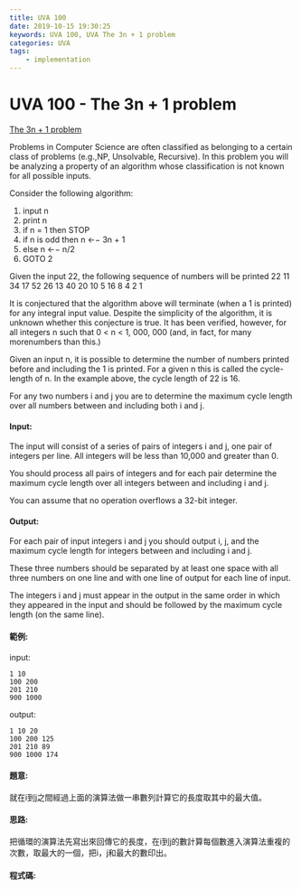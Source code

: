 ```yaml
---
title: UVA 100
date: 2019-10-15 19:30:25
keywords: UVA 100, UVA The 3n + 1 problem
categories: UVA
tags:
    - implementation
---
```

# UVA 100 - The 3n + 1 problem
[The 3n + 1 problem](https://onlinejudge.org/external/1/100.pdf)

Problems in Computer Science are often classified as belonging to a certain class of problems (e.g.,NP, Unsolvable, Recursive). In this problem you will be analyzing a property of an algorithm whose classification is not known for all possible inputs.
<!-- more -->
Consider the following algorithm:
1. input n
2. print n
3. if n = 1 then STOP
4. if n is odd then n ←− 3n + 1
5. else n ←− n/2
6. GOTO 2

Given the input 22, the following sequence of numbers will be printed
22 11 34 17 52 26 13 40 20 10 5 16 8 4 2 1

It is conjectured that the algorithm above will terminate (when a 1 is printed) for any integral input value. Despite the simplicity of the algorithm, it is unknown whether this conjecture is true. It has been verified, however, for all integers n such that 0 < n < 1, 000, 000 (and, in fact, for many morenumbers than this.)

Given an input n, it is possible to determine the number of numbers printed before and including the 1 is printed. For a given n this is called the cycle-length of n. In the example above, the cycle length of 22 is 16.

For any two numbers i and j you are to determine the maximum cycle length over all numbers between and including both i and j.

#### Input:
The input will consist of a series of pairs of integers i and j, one pair of integers per line. All integers will be less than 10,000 and greater than 0.

You should process all pairs of integers and for each pair determine the maximum cycle length over all integers between and including i and j.

You can assume that no operation overflows a 32-bit integer.

#### Output:
For each pair of input integers i and j you should output i, j, and the maximum cycle length for integers between and including i and j. 

These three numbers should be separated by at least one space with all three numbers on one line and with one line of output for each line of input. 

The integers i and j must appear in the output in the same order in which they appeared in the input and should be followed by the maximum cycle length (on the same line).

#### 範例:
input:
```
1 10
100 200
201 210
900 1000
```
output:
```
1 10 20
100 200 125
201 210 89
900 1000 174
```

#### 題意:
就在i到j之間經過上面的演算法做一串數列計算它的長度取其中的最大值。
#### 思路:
把循環的演算法先寫出來回傳它的長度，在i到j的數計算每個數進入演算法重複的次數，取最大的一個，把i，j和最大的數印出。
#### 程式碼:
<script src="https://gist.github.com/89snnfk561/63c386f78060c514d21dd5db59bfc802.js"></script>

